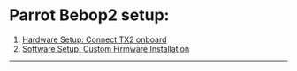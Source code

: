 # Parrot Bebop2 setup:

1. [Hardware Setup: Connect TX2 onboard](MountingTX2.md)
2. [Software Setup: Custom Firmware Installation](Firmware-Instructions.md)

***
